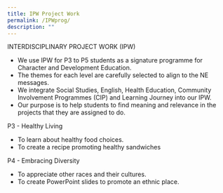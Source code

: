 ```yaml
---
title: IPW Project Work
permalink: /IPWprog/
description: ""
---
```

INTERDISCIPLINARY PROJECT WORK (IPW)

* We use IPW for P3 to P5 students as a signature programme for Character and Development Education.
* The themes for each level are carefully selected to align to the NE messages.
* We integrate Social Studies, English, Health Education, Community Involvement Programmes (CIP) and Learning Journey into our IPW.
* Our purpose is to help students to find meaning and relevance in the projects that they are assigned to do.

P3 - Healthy Living<br>

* To learn about healthy food choices.
* To create a recipe promoting healthy sandwiches

P4 - Embracing Diversity<br>

* To appreciate other races and their cultures.
* To create PowerPoint slides to promote an ethnic place.